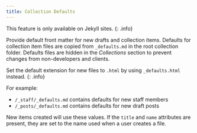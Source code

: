 ```yaml
---
title: Collection Defaults
---
```

This feature is only available on Jekyll sites.
{: .info}

Provide default front matter for new drafts and collection items.
Defaults for collection item files are copied from `_defaults.md` in the root collection folder.
Defaults files are hidden in the *Collections* section to prevent changes from non-developers and clients.

Set the default extension for new files to `.html` by using `_defaults.html` instead.
{: .info}

For example:

* `/_staff/_defaults.md` contains defaults for new staff members
* `/_posts/_defaults.md` contains defaults for new draft posts

New items created will use these values. If the `title` and `name` attributes are present, they are set to the name used when a user creates a file.
